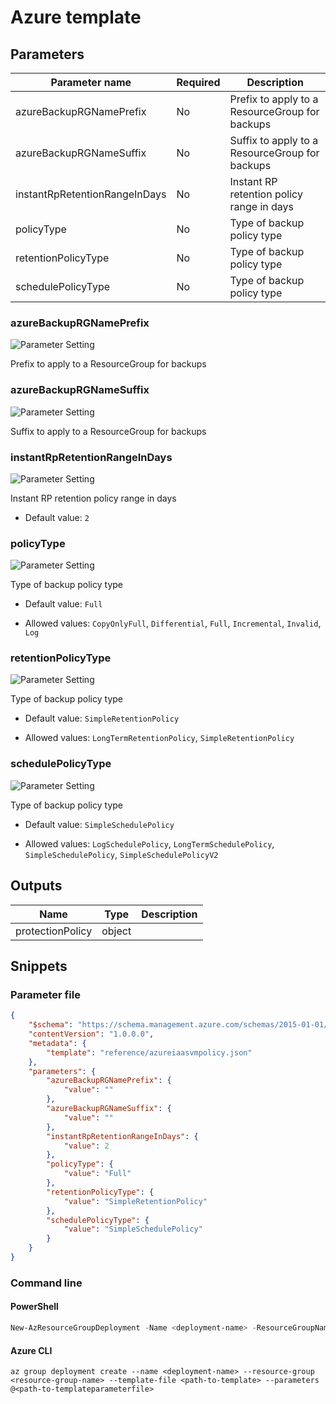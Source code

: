 # Azure template

## Parameters

Parameter name | Required | Description
-------------- | -------- | -----------
azureBackupRGNamePrefix | No       | Prefix to apply to a ResourceGroup for backups
azureBackupRGNameSuffix | No       | Suffix to apply to a ResourceGroup for backups
instantRpRetentionRangeInDays | No       | Instant RP retention policy range in days
policyType     | No       | Type of backup policy type
retentionPolicyType | No       | Type of backup policy type
schedulePolicyType | No       | Type of backup policy type

### azureBackupRGNamePrefix

![Parameter Setting](https://img.shields.io/badge/parameter-optional-green?style=flat-square)

Prefix to apply to a ResourceGroup for backups

### azureBackupRGNameSuffix

![Parameter Setting](https://img.shields.io/badge/parameter-optional-green?style=flat-square)

Suffix to apply to a ResourceGroup for backups

### instantRpRetentionRangeInDays

![Parameter Setting](https://img.shields.io/badge/parameter-optional-green?style=flat-square)

Instant RP retention policy range in days

- Default value: `2`

### policyType

![Parameter Setting](https://img.shields.io/badge/parameter-optional-green?style=flat-square)

Type of backup policy type

- Default value: `Full`

- Allowed values: `CopyOnlyFull`, `Differential`, `Full`, `Incremental`, `Invalid`, `Log`

### retentionPolicyType

![Parameter Setting](https://img.shields.io/badge/parameter-optional-green?style=flat-square)

Type of backup policy type

- Default value: `SimpleRetentionPolicy`

- Allowed values: `LongTermRetentionPolicy`, `SimpleRetentionPolicy`

### schedulePolicyType

![Parameter Setting](https://img.shields.io/badge/parameter-optional-green?style=flat-square)

Type of backup policy type

- Default value: `SimpleSchedulePolicy`

- Allowed values: `LogSchedulePolicy`, `LongTermSchedulePolicy`, `SimpleSchedulePolicy`, `SimpleSchedulePolicyV2`

## Outputs

Name | Type | Description
---- | ---- | -----------
protectionPolicy | object |

## Snippets

### Parameter file

```json
{
    "$schema": "https://schema.management.azure.com/schemas/2015-01-01/deploymentParameters.json#",
    "contentVersion": "1.0.0.0",
    "metadata": {
        "template": "reference/azureiaasvmpolicy.json"
    },
    "parameters": {
        "azureBackupRGNamePrefix": {
            "value": ""
        },
        "azureBackupRGNameSuffix": {
            "value": ""
        },
        "instantRpRetentionRangeInDays": {
            "value": 2
        },
        "policyType": {
            "value": "Full"
        },
        "retentionPolicyType": {
            "value": "SimpleRetentionPolicy"
        },
        "schedulePolicyType": {
            "value": "SimpleSchedulePolicy"
        }
    }
}
```

### Command line

#### PowerShell

```powershell
New-AzResourceGroupDeployment -Name <deployment-name> -ResourceGroupName <resource-group-name> -TemplateFile <path-to-template> -TemplateParameterFile <path-to-templateparameter>
```

#### Azure CLI

```text
az group deployment create --name <deployment-name> --resource-group <resource-group-name> --template-file <path-to-template> --parameters @<path-to-templateparameterfile>
```
